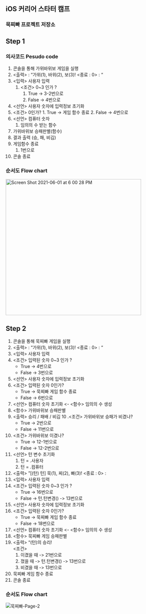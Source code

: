 ## iOS 커리어 스타터 캠프

### 묵찌빠 프로젝트 저장소

## Step 1

### 의사코드 Pesudo code

1. 콘솔을 통해 가위바위보 게임을 실행
2. <출력> : “가위(1), 바위(2), 보(3)! <종료 : 0> : “
3. <입력> 사용자 입력
    1. <조건> 0~3 인가 ?
        1. True -> 3-2번으로
        2. False -> 4번으로
4. <선언> 사용자 숫자에 입력정보 초기화
5. <조건> 0인가?
        1. True -> 게임 함수 종료
        2. False -> 4번으로
6. <선언> 컴퓨터 숫자 
    1. 임의의 수 받는 함수
7. 가위바위보 승패판별(함수)
8. 결과 출력 (승, 패, 비김)
9. 게임함수 종료
    1. 1번으로
10. 콘솔 종료

### 순서도 Flow chart
<img width="433" alt="Screen Shot 2021-06-01 at 6 00 28 PM" src="https://user-images.githubusercontent.com/24707229/120297474-17b5ad80-c304-11eb-923d-b563c95663cf.png">


## Step 2
1. 콘솔을 통해 묵찌빠 게임을 실행 
2. <출력> : “가위(1), 바위(2), 보(3)! <종료 : 0> : “
3. <입력> 사용자 입력 
4. <조건> 입력된 숫자 0~3 인가 ? 
    * True -> 4번으로 
    * False -> 3번으로 
5. <선언> 사용자 숫자에 입력정보 초기화 
6. <조건> 입력된 숫자 0인가? 
    * True -> 묵찌빠 게임 함수 종료 
    * False -> 6번으로 
7. <선언> 컴퓨터 숫자 초기화 <- <함수> 임의의 수 생성
8. <함수> 가위바위보 승패판별
9. <출력> 승리 / 패배 / 비김 
10 .<조건> 가위바위보 승패가 비겼나? 
	* True -> 2번으로
	* False -> 11번으로 
11. <조건> 가위바위보 이겼나? 
	* True -> 12-1번으로
	* False -> 12-2번으로 
12. <선언> 턴 변수 초기화
    1. 턴 = .사용자
    2. 턴 = .컴퓨터
13. <출력> ”[\(턴) 턴] 묵(1), 찌(2), 빠(3)! <종료 : 0> :	 
14. <입력> 사용자 입력 
15. <조건> 입력된 숫자 0~3 인가 ? 
    * True -> 16번으로
    * False -> 턴.턴변경() -> 13번으로  
16. <선언> 사용자 숫자에 입력정보 초기화 
17. <조건> 입력된 숫자 0인가? 
    * True -> 묵찌빠 게임 함수 종료 
    * False -> 18번으로
18. <선언> 컴퓨터 숫자 초기화 <- <함수> 임의의 수 생성
19. <함수> 묵찌빠 게임 승패판별
20. <출력> “\(턴)의 승리!  
<조건> 
	1. 이겼을 때 -> 21번으로 
	2. 졌을 때 -> 턴.턴변경() -> 13번으로 
	3. 비겼을 때 -> 13번으로 
21. 묵찌빠 게임 함수 종료 
22. 콘솔 종료

### 순서도 Flow chart
![묵찌빠-Page-2](https://user-images.githubusercontent.com/24707229/120636890-3012fd00-c4a9-11eb-9e27-b70f2da9b7f6.jpg)

